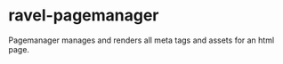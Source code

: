 ravel-pagemanager
===================

Pagemanager manages and renders all meta tags and assets for an html page.


